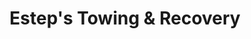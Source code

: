 ---
title: "Estep's Towing & Recovery"
url: /lancaster/esteps-towing-and-recovery/
shop: car repair
---